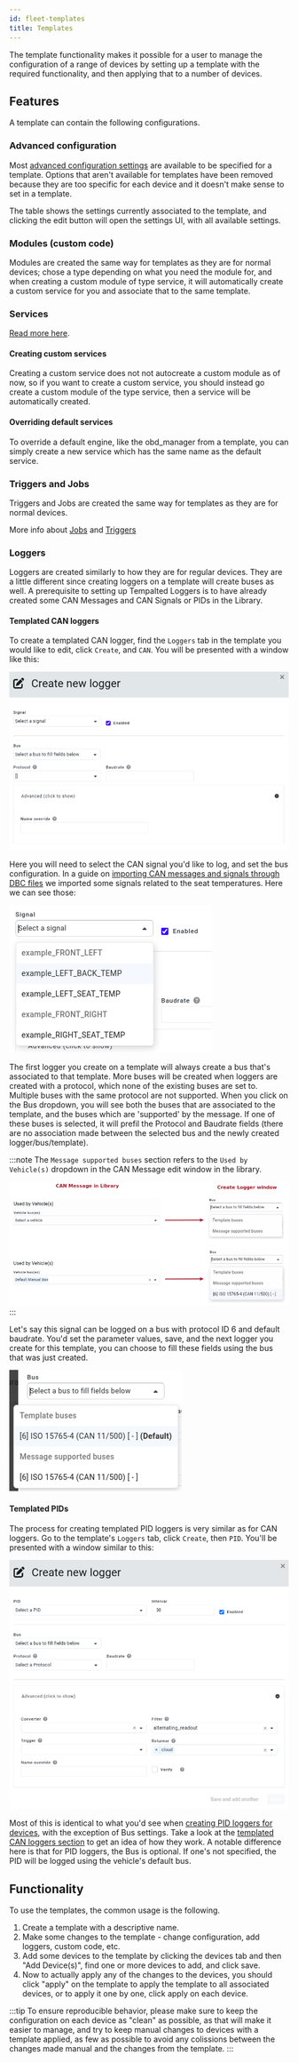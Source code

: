 ```yaml
---
id: fleet-templates
title: Templates
---
```


The template functionality makes it possible for a user to manage the configuration of a range of devices by setting up a template with the required functionality, and then applying that to a number of devices.

## Features
A template can contain the following configurations.

### Advanced configuration
Most [advanced configuration settings](/cloud//configuration/tmu/index.md) are available to be specified for a template. Options that aren't available for templates have been removed because they are too specific for each device and it doesn't make sense to set in a template.

The table shows the settings currently associated to the template, and clicking the edit button will open the settings UI, with all available settings.

### Modules (custom code)
Modules are created the same way for templates as they are for normal devices; chose a type depending on what you need the module for, and when creating a custom module of type service, it will automatically create a custom service for you and associate that to the same template.

### Services
[Read more here](/guides/services/index.md).

#### Creating custom services
Creating a custom service does not not autocreate a custom module as of now, so if you want to create a custom service, you should instead go create a custom module of the type service, then a service will be automatically created.

#### Overriding default services
To override a default engine, like the obd_manager from a template, you can simply create a new service which has the same name as the default service.

### Triggers and Jobs
Triggers and Jobs are created the same way for templates as they are for normal devices.

More info about [Jobs](/cloud/jobs.md) and [Triggers](/cloud/triggers.md)

### Loggers
Loggers are created similarly to how they are for regular devices. They are a little different since creating loggers on a template will create buses
as well. A prerequisite to setting up Tempalted Loggers is to have already created some CAN Messages and CAN Signals or PIDs in the Library.

#### Templated CAN loggers
To create a templated CAN logger, find the `Loggers` tab in the template you would like to edit, click `Create`, and `CAN`. You will be presented
with a window like this:

  ![Create can logger](/img/cloud/fleet/template_create_can_logger.png)

Here you will need to select the CAN signal you'd like to log, and set the bus configuration. In a guide on 
[importing CAN messages and signals through DBC files](/cloud/user-manual/car-explorer/car-explorer-library-manual#importing-library-items-from-files) 
we imported some signals related to the seat temperatures. Here we can see those:

  ![Select logged signal](/img/cloud/fleet/template_select_logged_signal.png)

The first logger you create on a template will always create a bus that's associated to that template. More buses will be created when loggers
are created with a protocol, which none of the existing buses are set to. Multiple buses with the same protocol are not supported. When you click 
on the Bus dropdown, you will see both the buses that are associated to the template, and the buses which are 'supported' by the message. If one
of these buses is selected, it will prefil the Protocol and Baudrate fields (there are no association made between the selected bus and the newly
created logger/bus/template).

:::note
The `Message supported buses` section refers to the `Used by Vehicle(s)` dropdown in the CAN Message edit window in the library.

  ![Logger buses](/img/cloud/fleet/template_can_logger_buses.png)
:::

Let's say this signal can be logged on a bus with protocol ID 6 and default baudrate. You'd set the parameter values, save, and the next logger you
create for this template, you can choose to fill these fields using the bus that was just created.

  ![Can logger buses with tempalte bus](/img/cloud/fleet/template_can_logger_buses_with_template_bus.png)

#### Templated PIDs
The process for creating templated PID loggers is very similar as for CAN loggers. Go to the template's `Loggers` tab, click `Create`, then `PID`. 
You'll be presented with a window similar to this:

  ![Logger buses](/img/cloud/fleet/template_create_pid_logger.png)

Most of this is identical to what you'd see when [creating PID loggers for devices](/guides/obd-ii/create_pid_loggers.md/#creating-the-logger), with
the exception of Bus settings. Take a look at the [templated CAN loggers section](/cloud/fleet/templates.md/#templated-can-loggers) to get
an idea of how they work. A notable difference here is that for PID loggers, the Bus is optional. If one's not specified, the PID will be logged
using the vehicle's default bus.

## Functionality

To use the templates, the common usage is the following.

1. Create a template with a descriptive name.
2. Make some changes to the template - change configuration, add loggers, custom code, etc.
3. Add some devices to the template by clicking the devices tab and then "Add Device(s)", find one or more devices to add, and click save.
4. Now to actually apply any of the changes to the devices, you should click "apply" on the template to apply the template to all associated devices, or to apply it one by one, click apply on each device.

:::tip
To ensure reproducible behavior, please make sure to keep the configuration on each device as "clean" as possible, as that will make it easier to manage, and try to keep manual changes to devices with a template applied, as few as possible to avoid any colissions between the changes made manual and the changes from the template.
:::
